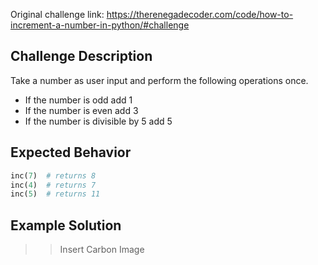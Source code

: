 Original challenge link: https://therenegadecoder.com/code/how-to-increment-a-number-in-python/#challenge

## Challenge Description

Take a number as user input and perform the following operations once.

- If the number is odd add 1
- If the number is even add 3
- If the number is divisible by 5 add 5

## Expected Behavior

```py
inc(7)  # returns 8
inc(4)  # returns 7
inc(5)  # returns 11
```

## Example Solution

>> Insert Carbon Image
